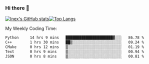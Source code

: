 ### Hi there 👋
[![lnex's GitHub stats](https://github-readme-stats.vercel.app/api?username=lnexenl&count_private=true&show_icons=true)](https://github.com/anuraghazra/github-readme-stats)[![Top Langs](https://github-readme-stats.vercel.app/api/top-langs/?username=lnexenl&layout=compact&langs_count=8&exclude_repo=32-bit-MIPS-CPU)](https://github.com/anuraghazra/github-readme-stats)

My Weekly Coding Time:
<!--START_SECTION:waka-->

```txt
Python     14 hrs 9 mins   █████████████████████▓░░░   86.78 %
C++        1 hrs 30 mins   ██▒░░░░░░░░░░░░░░░░░░░░░░   09.24 %
CMake      0 hrs 12 mins   ▒░░░░░░░░░░░░░░░░░░░░░░░░   01.19 %
Text       0 hrs 9 mins    ▒░░░░░░░░░░░░░░░░░░░░░░░░   00.94 %
JSON       0 hrs 8 mins    ▒░░░░░░░░░░░░░░░░░░░░░░░░   00.81 %
```

<!--END_SECTION:waka-->
